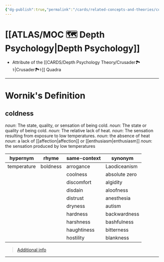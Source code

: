 ```yaml
---
{"dg-publish":true,"permalink":"/cards/related-concepts-and-theories/coldness/","created":"2023-05-10T21:31:52.959+02:00","updated":"2023-05-10T21:36:27.068+02:00"}
---
```


# [[ATLAS/MOC 🗺️ Depth Psychology\|Depth Psychology]] 
- Attribute of the [[CARDS/Depth Psychology Theory/Crusader🏞️⚕️\|Crusader🏞️⚕️]] Quadra 

---
# Wornik's Definition
## coldness
*noun*: The state, quality, or sensation of being cold.
*noun*: The state or quality of being cold.
*noun*: The relative lack of heat.
*noun*: The sensation resulting from exposure to low temperatures.
*noun*: the absence of heat
*noun*: a lack of [[affection\|affection]] or [[enthusiasm\|enthusiasm]]
*noun*: the sensation produced by low temperatures

| hypernym |rhyme |same-context |synonym |
| --- | --- | --- | --- |
| temperature | boldness | arrogance | Laodiceanism |
| | | coolness | absolute zero |
| | | discomfort | algidity |
| | | disdain | aloofness |
| | | distrust | anesthesia |
| | | dryness | autism |
| | | hardness | backwardness |
| | | harshness | bashfulness |
| | | haughtiness | bitterness |
| | | hostility | blankness |

> [Additional info](https://www.wordnik.com/words/coldness)
---